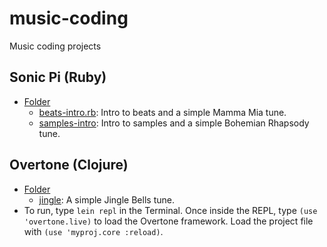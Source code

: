 # music-coding
Music coding projects

## Sonic Pi (Ruby)
* [Folder](https://github.com/jiinjeong/music-coding/tree/main/sonic-pi)
  * [beats-intro.rb](https://github.com/jiinjeong/music-coding/blob/main/sonic-pi/beats_intro.rb): Intro to beats and a simple Mamma Mia tune.
  * [samples-intro](https://github.com/jiinjeong/music-coding/blob/main/sonic-pi/samples-intro): Intro to samples and a simple Bohemian Rhapsody tune.

## Overtone (Clojure)
* [Folder](https://github.com/jiinjeong/music-coding/tree/main/overtone)
  * [jingle](https://github.com/jiinjeong/music-coding/tree/main/overtone/jingle): A simple Jingle Bells tune.
* To run, type `lein repl` in the Terminal. Once inside the REPL, type `(use 'overtone.live)` to load the Overtone framework. Load the project file with `(use 'myproj.core :reload)`.
